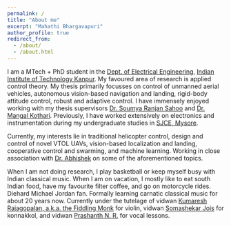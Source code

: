 ```yaml
---
permalink: /
title: "About me"
excerpt: "Mahathi Bhargavapuri"
author_profile: true
redirect_from: 
  - /about/
  - /about.html
---
```

I am a MTech + PhD student in the [Dept. of Electrical Engineering](https://www.iitk.ac.in/ee/), [Indian Institute of Technology Kanpur](https://www.iitk.ac.in/). My favoured area of research is applied control theory. My thesis primarily focusses on control of unmanned aerial vehicles, autonomous vision-based navigation and landing, rigid-body attitude control, robust and adaptive control. I have immensely enjoyed working with my thesis supervisors [Dr. Soumya Ranjan Sahoo](http://home.iitk.ac.in/~srsahoo/) and [Dr. Mangal Kothari](https://www.iitk.ac.in/aero/mangal/). Previously, I have worked extensively on electronics and instrumentation during my undergraduate studies in [SJCE, Mysore](https://sjce.ac.in/).

Currently, my interests lie in traditional helicopter control, design and control of novel VTOL UAVs, vision-based localization and landing, cooperative control and swarming, and machine learning. Working in close association with [Dr. Abhishek](http://www.iitk.ac.in/aero/abhishek/) on some of the aforementioned topics.

When I am not doing research, I play basketball or keep myself busy with Indian classical music. When I am on vacation, I mostly like to eat south Indian food, have my favourite filter coffee, and go on motorcycle rides. Diehard Michael Jordan fan. Formally learning carnatic classical music for about 20 years now. Currently under the tutelage of vidwan [Kumaresh Rajagopalan, a.k.a. the Fiddling Monk](http://www.kumaresh.in/) for violin, vidwan [Somashekar Jois](https://www.worldkonnakkolacademy.com/) for konnakkol, and vidwan [Prashanth N. R.](https://www.thiraseela.com/artist/profile.php?perfmrid=629) for vocal lessons.
